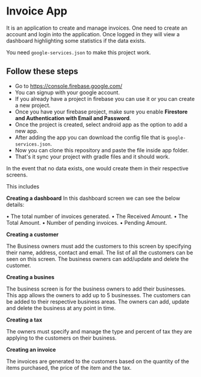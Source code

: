 # Invoice App

It is an application to create and manage invoices. One need to create an account and login into the
application. Once logged in they will view a dashboard highlighting some statistics if the data 
exists. 


You need `google-services.json` to make this project work.

## Follow these steps
- Go to https://console.firebase.google.com/
- You can signup with your google account.
- If you already have a project in firebase you can use it or you can create a new project.
- Once you have your firebase project, make sure you enable **Firestore and Authentication with Email and Password**.
- Once the project is created, select android app as the option to add a new app.
- After adding the app you can download the config file that is `google-services.json`.
- Now you can clone this repository and paste the file inside app folder.
- That's it sync your project with gradle files and it should work.

In the event that no data exists, one would create them in their respective screens. 

This includes 

**Creating a dashboard**
 In this dashboard screen we can see the below details:

•	The total number of invoices generated.
•	The Received Amount.
•	The Total Amount.
•	Number of pending invoices.
•	Pending Amount.


 **Creating a customer**
 
   The Business owners must add the customers to this screen by specifying their name, address, contact and email. 
   The list of all the customers can be seen on this screen. The business owners can add/update and delete the customer.

 **Creating a busines**
 
 The business screen is for the business owners to add their businesses. 
 This app allows the owners to add up to 5 businesses. The customers can be added to their respective business areas.
 The owners can add, update and delete the business at any point in time.


 **Creating a tax**
 
 The owners must specify and manage the type and percent of tax they are applying to the customers on their business.
 

 **Creating an invoice**
 
 The invoices are generated to the customers based on the quantity of the items purchased, the price of the item and the tax. 
 

